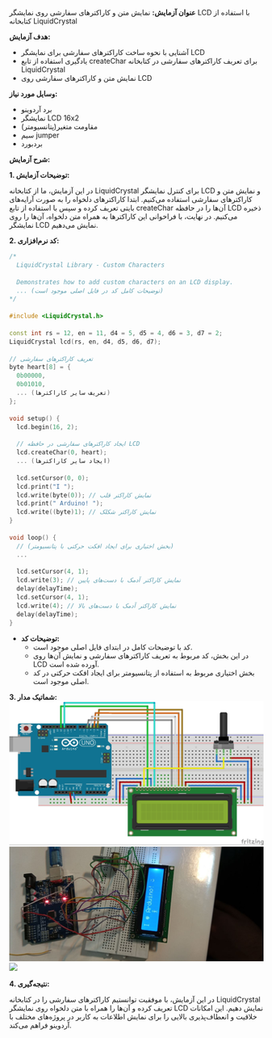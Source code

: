 **عنوان آزمایش:** نمایش متن و کاراکترهای سفارشی روی نمایشگر LCD با استفاده از کتابخانه LiquidCrystal

**هدف آزمایش:**

* آشنایی با نحوه ساخت کاراکترهای سفارشی برای نمایشگر LCD
* یادگیری استفاده از تابع createChar برای تعریف کاراکترهای سفارشی در کتابخانه LiquidCrystal
* نمایش متن و کاراکترهای سفارشی روی LCD

**وسایل مورد نیاز:**

* برد آردوینو
* نمایشگر LCD 16x2
* (پتانسیومتر)مقاومت متغیر
* سیم‌ jumper
* بردبورد

**شرح آزمایش:**

**1. توضیحات آزمایش:**

در این آزمایش، ما از کتابخانه LiquidCrystal برای کنترل نمایشگر LCD و نمایش متن و کاراکترهای سفارشی استفاده می‌کنیم. ابتدا کاراکترهای دلخواه را به صورت آرایه‌های بایتی تعریف کرده و سپس با استفاده از تابع createChar آن‌ها را در حافظه LCD ذخیره می‌کنیم. در نهایت، با فراخوانی این کاراکترها به همراه متن دلخواه، آن‌ها را روی نمایشگر LCD نمایش می‌دهیم.

**2. کد نرم‌افزاری:**

```c++
/*
  LiquidCrystal Library - Custom Characters

  Demonstrates how to add custom characters on an LCD display.
  ... (توضیحات کامل کد در فایل اصلی موجود است)
*/

#include <LiquidCrystal.h>

const int rs = 12, en = 11, d4 = 5, d5 = 4, d6 = 3, d7 = 2;
LiquidCrystal lcd(rs, en, d4, d5, d6, d7);

// تعریف کاراکترهای سفارشی
byte heart[8] = {
  0b00000,
  0b01010,
  ... (تعریف سایر کاراکترها)
};

void setup() {
  lcd.begin(16, 2);

  // ایجاد کاراکترهای سفارشی در حافظه LCD
  lcd.createChar(0, heart);
  ... (ایجاد سایر کاراکترها)

  lcd.setCursor(0, 0);
  lcd.print("I ");
  lcd.write(byte(0)); // نمایش کاراکتر قلب
  lcd.print(" Arduino! ");
  lcd.write((byte)1); // نمایش کاراکتر شکلک
}

void loop() {
  // (بخش اختیاری برای ایجاد افکت حرکتی با پتانسیومتر)
  ...
  
  lcd.setCursor(4, 1);
  lcd.write(3); // نمایش کاراکتر آدمک با دست‌های پایین
  delay(delayTime);
  lcd.setCursor(4, 1);
  lcd.write(4); // نمایش کاراکتر آدمک با دست‌های بالا
  delay(delayTime);
}
```

* **توضیحات کد:**
    * کد با توضیحات کامل در ابتدای فایل اصلی موجود است.
    * در این بخش، کد مربوط به تعریف کاراکترهای سفارشی و نمایش آن‌ها روی LCD آورده شده است.
    * بخش اختیاری مربوط به استفاده از پتانسیومتر برای ایجاد افکت حرکتی در کد اصلی موجود است.

**3. شماتیک مدار:**
![](https://github.com/vahidseyyedi/microProcessor/blob/main/05%20Laboratory/L.Report%2001/src/map%201.jpg)
![](https://github.com/vahidseyyedi/microProcessor/blob/main/05%20Laboratory/L.Report%2002/src/2.jpg)
![](https://github.com/vahidseyyedi/microProcessor/blob/main/05%20Laboratory/L.Report%2002/src/2.gif)


**4. نتیجه‌گیری:**

در این آزمایش، با موفقیت توانستیم کاراکترهای سفارشی را در کتابخانه LiquidCrystal تعریف کرده و آن‌ها را همراه با متن دلخواه روی نمایشگر LCD نمایش دهیم. این امکانات خلاقیت و انعطاف‌پذیری بالایی را برای نمایش اطلاعات به کاربر در پروژه‌های مختلف با آردوینو فراهم می‌کند.
